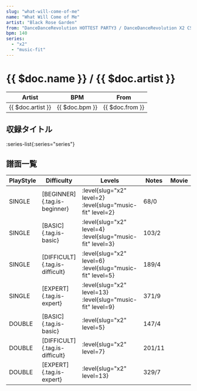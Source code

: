 ```yaml
---
slug: "what-will-come-of-me"
name: "What Will Come of Me"
artist: "Black Rose Garden"
from: "DanceDanceRevolution HOTTEST PARTY3 / DanceDanceRevolution X2 CS"
bpm: 140
series:
  - "x2"
  - "music-fit"
---
```


# {{ $doc.name }} / {{ $doc.artist }}

|Artist|BPM|From|
|------|---|----|
|{{ $doc.artist }}|{{ $doc.bpm }}|{{ $doc.from }}|

## 収録タイトル

:series-list{:series="series"}

## 譜面一覧

|PlayStyle|Difficulty|Levels|Notes|Movie|
|---------|----------|------|-----|-----|
|SINGLE|[BEGINNER]{.tag.is-beginner}|<div class="field is-grouped is-grouped-multiline"> :level{slug="x2" level=2} :level{slug="music-fit" level=2}</div>|68/0||
|SINGLE|[BASIC]{.tag.is-basic}|<div class="field is-grouped is-grouped-multiline"> :level{slug="x2" level=4} :level{slug="music-fit" level=3}</div>|103/2||
|SINGLE|[DIFFICULT]{.tag.is-difficult}|<div class="field is-grouped is-grouped-multiline"> :level{slug="x2" level=6} :level{slug="music-fit" level=5}</div>|189/4||
|SINGLE|[EXPERT]{.tag.is-expert}|<div class="field is-grouped is-grouped-multiline"> :level{slug="x2" level=13} :level{slug="music-fit" level=9}</div>|371/9||
|DOUBLE|[BASIC]{.tag.is-basic}|<div class="field is-grouped is-grouped-multiline"> :level{slug="x2" level=5}</div>|147/4||
|DOUBLE|[DIFFICULT]{.tag.is-difficult}|<div class="field is-grouped is-grouped-multiline"> :level{slug="x2" level=7}</div>|201/11||
|DOUBLE|[EXPERT]{.tag.is-expert}|<div class="field is-grouped is-grouped-multiline"> :level{slug="x2" level=13}</div>|329/7||
